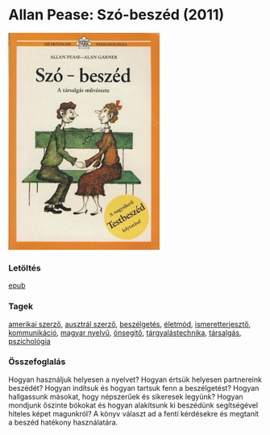 # <a name="id_3">Allan Pease: Szó-beszéd (2011)</a>
<img src="https://github.com/BercziSandor/calibre_lib/raw/main/libs/main/Allan%20Pease/Szo-beszed%20%283%29/cover.jpg" alt="cover" width="300"/>

### Letöltés
[epub](https://github.com/BercziSandor/calibre_lib/raw/main/libs/main/Allan%20Pease/Szo-beszed%20%283%29/Szo-beszed%20-%20Allan%20Pease.epub)

### Tagek
[amerikai szerző](https://github.com/berczisandor/calibre_lib/libs/main/_tags/amerikai%20szerz%c5%91.md), [ausztrál szerző](https://github.com/berczisandor/calibre_lib/libs/main/_tags/ausztr%c3%a1l%20szerz%c5%91.md), [beszélgetés](https://github.com/berczisandor/calibre_lib/libs/main/_tags/besz%c3%a9lget%c3%a9s.md), [életmód](https://github.com/berczisandor/calibre_lib/libs/main/_tags/%c3%a9letm%c3%b3d.md), [ismeretterjesztő](https://github.com/berczisandor/calibre_lib/libs/main/_tags/ismeretterjeszt%c5%91.md), [kommunikáció](https://github.com/berczisandor/calibre_lib/libs/main/_tags/kommunik%c3%a1ci%c3%b3.md), [magyar nyelvű](https://github.com/berczisandor/calibre_lib/libs/main/_tags/magyar%20nyelv%c5%b1.md), [önsegítő](https://github.com/berczisandor/calibre_lib/libs/main/_tags/%c3%b6nseg%c3%adt%c5%91.md), [tárgyalástechnika](https://github.com/berczisandor/calibre_lib/libs/main/_tags/t%c3%a1rgyal%c3%a1stechnika.md), [társalgás](https://github.com/berczisandor/calibre_lib/libs/main/_tags/t%c3%a1rsalg%c3%a1s.md), [pszichológia](https://github.com/berczisandor/calibre_lib/libs/main/_tags/pszichol%c3%b3gia.md)

### Összefoglalás
<div>
<p>Hogyan használjuk helyesen a nyelvet? Hogyan értsük helyesen partnereink beszédét? Hogyan indítsuk és hogyan tartsuk fenn a beszélgetést? Hogyan hallgassunk másokat, hogy népszerűek és sikeresek legyünk? Hogyan mondjunk őszinte bókokat és hogyan alakítsunk ki beszédünk segítségével hiteles képet magunkról? A könyv­ választ ad a fenti kérdésekre és megtanít a beszéd hatékony használatára.</p></div>


